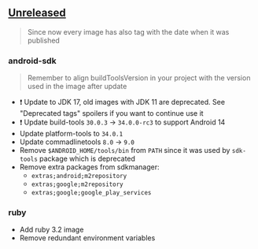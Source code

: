 ## [Unreleased]

> Since now every image has also tag with the date when it was published

### android-sdk

> Remember to align buildToolsVersion in your project with the version used in the image after update

- :exclamation: Update to JDK 17, old images with JDK 11 are deprecated. See "Deprecated tags" spoilers if you want to continue use it
- :exclamation: Update build-tools `30.0.3` → `34.0.0-rc3` to support Android 14
- Update platform-tools to `34.0.1`
- Update commadlinetools `8.0` → `9.0`
- Remove `$ANDROID_HOME/tools/bin` from `PATH` since it was used by `sdk-tools` package which is deprecated
- Remove extra packages from sdkmanager:
  - `extras;android;m2repository`
  - `extras;google;m2repository`
  - `extras;google;google_play_services`

### ruby

- Add ruby 3.2 image
- Remove redundant environment variables

[unreleased]: https://github.com/RedMadRobot/android-docker-images/compare/2023.01.16..main
